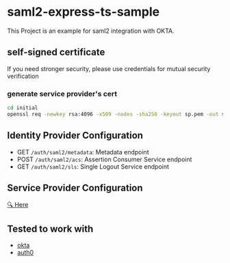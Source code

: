 saml2-express-ts-sample
===

This Project is an example for saml2 integration with OKTA.

## self-signed certificate
If you need stronger security, please use credentials for mutual security verification

### generate service provider's cert
```sh
cd initial
openssl req -newkey rsa:4096 -x509 -nodes -sha256 -keyout sp.pem -out sp.crt
```

## Identity Provider Configuration
- GET `/auth/saml2/metadata`: Metadata endpoint 
- POST `/auth/saml2/acs`: Assertion Consumer Service endpoint 
- GET `/auth/saml2/sls`: Single Logout Service endpoint 


## Service Provider Configuration

[🔍 Here](./.env)

## Tested to work with
- [okta](https://developer.okta.com/docs/concepts/saml/#federated-identity)
- [auth0](https://auth0.com/docs/authenticate/protocols/saml/saml-configuration/configure-auth0-as-service-and-identity-provider#10-troubleshooting)
